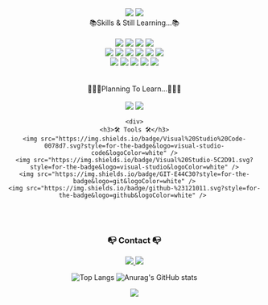 <div align=center>
  <img src="https://capsule-render.vercel.app/api?type=waving&&color=0:21D4FD,100:B721FF&height=190&section=header&render&fontSize=90&text=🚗🚀✈️&fontAlign=70" />
  <img src="https://capsule-render.vercel.app/api?type=venom&color=auto&height=200&section=introduction&text=Arcturus%20&fontSize=30" />
  <div>
    <div>📚Skills & Still Learning...📚</div>
    <br/>
    <img src="https://img.shields.io/badge/HTML5-E34F26?style=for-the-badge&logo=html5&logoColor=white" />
    <img src="https://img.shields.io/badge/CSS3-1572B6?style=for-the-badge&logo=css3&logoColor=white" />
    <img src="https://img.shields.io/badge/Sass-CC6699?style=for-the-badge&logo=sass&logoColor=white" />
    <img src="https://img.shields.io/badge/styled--components-DB7093?style=for-the-badge&logo=styled-components&logoColor=white" />
    <br/>
    <img src="https://img.shields.io/badge/JavaScript-F7DF1E?style=for-the-badge&logo=JavaScript&logoColor=white" />
    <img src="https://img.shields.io/badge/React-20232A?style=for-the-badge&logo=react&logoColor=61DAFB" />
    <img src="https://img.shields.io/badge/TypeScript-007ACC?style=for-the-badge&logo=typescript&logoColor=white" />
    <img src="https://img.shields.io/badge/React_Router-CA4245?style=for-the-badge&logo=react-router&logoColor=white" />
    <img src="https://img.shields.io/badge/Flutter-02569B?style=for-the-badge&logo=flutter&logoColor=white"/>
    <img src="https://img.shields.io/badge/Dart-0175C2?style=for-the-badge&logo=dart&logoColor=white" />
    <br/>
    <img src="https://img.shields.io/badge/C-00599C?style=for-the-badge&logo=c&logoColor=white" />
    <img src="https://img.shields.io/badge/-React%20Query-FF4154?style=for-the-badge&logo=react%20query&logoColor=white" />
    <img src="https://img.shields.io/badge/Python-3776AB?style=for-the-badge&logo=python&logoColor=white" />
    <img src="https://img.shields.io/badge/GRAPHQL-E10098.svg?style=for-the-badge&logo=GRAPHQL&logoColor=white" />
    <img src="https://img.shields.io/badge/Java-ED8B00?style=for-the-badge&logo=openjdk&logoColor=white" />
    <br/>
    <br/>
    <br/>
    <div>👩🏻‍🏫Planning To Learn...👩🏻‍🏫</div>
    <br/>
    <img src="https://img.shields.io/badge/Next.js-000?logo=nextdotjs&logoColor=fff&style=for-the-badge" />
    <img src="https://img.shields.io/badge/React_Native-20232A?style=for-the-badge&logo=react&logoColor=61DAFB"/>
    
    <div>
    <h3>🛠 Tools 🛠</h3>
    <img src="https://img.shields.io/badge/Visual%20Studio%20Code-0078d7.svg?style=for-the-badge&logo=visual-studio-code&logoColor=white" />
    <img src="https://img.shields.io/badge/Visual%20Studio-5C2D91.svg?style=for-the-badge&logo=visual-studio&logoColor=white" />
    <img src="https://img.shields.io/badge/GIT-E44C30?style=for-the-badge&logo=git&logoColor=white" />
    <img src="https://img.shields.io/badge/github-%23121011.svg?style=for-the-badge&logo=github&logoColor=white" /> 
  </div>
    <br/>
    <br/>
     <div>
    <h3>📭 Contact 📭</h3>
    <a href="https://www.naver.com/">
      <img src="https://img.shields.io/badge/hyobeen13-03C75A?style=for-the-badge&logo=Naver&logoColor=white" />
    </a>
    <a href="https://www.instagram.com/2hyop_13?igsh=MW45czNxajJ0a3lpbA%3D%3D&utm_source=qr">
      <img src="https://img.shields.io/badge/2hyop_13-E4405F?style=for-the-badge&logo=Instagram&logoColor=white" />
    </a>
  </div>

  ![Top Langs](https://github-readme-stats.vercel.app/api/top-langs/?username=Arcturus1803&layout=donut)
  ![Anurag's GitHub stats](https://github-readme-stats.vercel.app/api?username=Arcturus1803&show_icons=true&theme=transparent)

  <img src="https://capsule-render.vercel.app/api?type=waving&color=0:21D4FD,100:B721FF&height=150&section=footer" />
</div>
